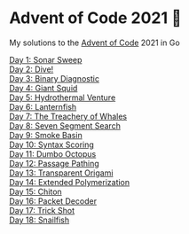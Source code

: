 # Advent of Code 2021 🎄

My solutions to the [Advent of Code](http://adventofcode.com/) 2021 in Go

[Day 1: Sonar Sweep](https://github.com/dellink/advent-of-code/tree/main/day-01)\
[Day 2: Dive!](https://github.com/dellink/advent-of-code/tree/main/day-02)\
[Day 3: Binary Diagnostic](https://github.com/dellink/advent-of-code/tree/main/day-03)\
[Day 4: Giant Squid](https://github.com/dellink/advent-of-code/tree/main/day-04)\
[Day 5: Hydrothermal Venture](https://github.com/dellink/advent-of-code/tree/main/day-05)\
[Day 6: Lanternfish](https://github.com/dellink/advent-of-code/tree/main/day-06)\
[Day 7: The Treachery of Whales](https://github.com/dellink/advent-of-code/tree/main/day-07)\
[Day 8: Seven Segment Search](https://github.com/dellink/advent-of-code/tree/main/day-08)\
[Day 9: Smoke Basin](https://github.com/dellink/advent-of-code/tree/main/day-09)\
[Day 10: Syntax Scoring](https://github.com/dellink/advent-of-code/tree/main/day-10)\
[Day 11: Dumbo Octopus](https://github.com/dellink/advent-of-code/tree/main/day-11)\
[Day 12: Passage Pathing](https://github.com/dellink/advent-of-code/tree/main/day-12)\
[Day 13: Transparent Origami](https://github.com/dellink/advent-of-code/tree/main/day-13)\
[Day 14: Extended Polymerization](https://github.com/dellink/advent-of-code/tree/main/day-14)\
[Day 15: Chiton](https://github.com/dellink/advent-of-code/tree/main/day-15)\
[Day 16: Packet Decoder](https://github.com/dellink/advent-of-code/tree/main/day-16)\
[Day 17: Trick Shot](https://github.com/dellink/advent-of-code/tree/main/day-17)\
[Day 18: Snailfish](https://github.com/dellink/advent-of-code/tree/main/day-18)